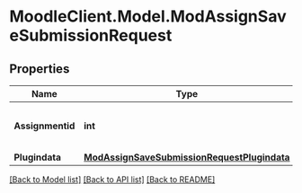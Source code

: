 # MoodleClient.Model.ModAssignSaveSubmissionRequest

## Properties

Name | Type | Description | Notes
------------ | ------------- | ------------- | -------------
**Assignmentid** | **int** | The assignment id to operate on | 
**Plugindata** | [**ModAssignSaveSubmissionRequestPlugindata**](ModAssignSaveSubmissionRequestPlugindata.md) |  | 

[[Back to Model list]](../README.md#documentation-for-models) [[Back to API list]](../README.md#documentation-for-api-endpoints) [[Back to README]](../README.md)

